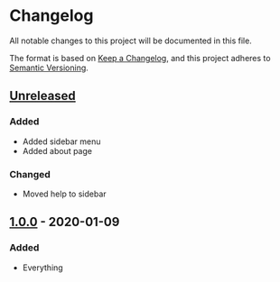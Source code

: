 # Changelog
All notable changes to this project will be documented in this file.

The format is based on [Keep a Changelog](https://keepachangelog.com/en/1.0.0/),
and this project adheres to [Semantic Versioning](https://semver.org/spec/v2.0.0.html).

## [Unreleased]
### Added
- Added sidebar menu
- Added about page

### Changed
- Moved help to sidebar

## [1.0.0] - 2020-01-09
### Added
- Everything

[Unreleased]: https://github.com/Chase22/phasmophobia-ghost-helper/compare/v1.0...dev
[1.0.0]: https://github.com/Chase22/phasmophobia-ghost-helper/releases/tag/v1.0
